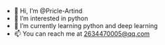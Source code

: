 - 👋 Hi, I’m @Pricle-Artind
- 👀 I’m interested in python
- 🌱 I’m currently learning python and deep learning
- 📫 You can reach me at 2634470005@qq.com

<!---
Pricle-Artind/Pricle-Artind is a ✨ special ✨ repository because its `README.md` (this file) appears on your GitHub profile.
You can click the Preview link to take a look at your changes.
--->
